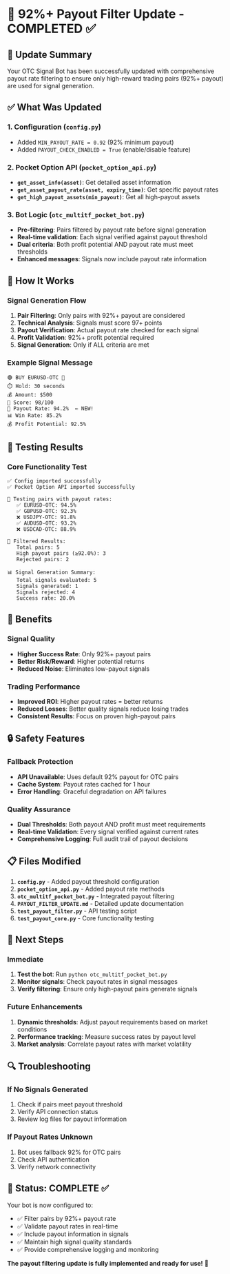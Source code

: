 # 🎯 92%+ Payout Filter Update - COMPLETED ✅

## 🚀 Update Summary

Your OTC Signal Bot has been successfully updated with comprehensive payout rate filtering to ensure only high-reward trading pairs (92%+ payout) are used for signal generation.

## ✅ What Was Updated

### 1. Configuration (`config.py`)

- Added `MIN_PAYOUT_RATE = 0.92` (92% minimum payout)
- Added `PAYOUT_CHECK_ENABLED = True` (enable/disable feature)

### 2. Pocket Option API (`pocket_option_api.py`)

- **`get_asset_info(asset)`**: Get detailed asset information
- **`get_asset_payout_rate(asset, expiry_time)`**: Get specific payout rates
- **`get_high_payout_assets(min_payout)`**: Get all high-payout assets

### 3. Bot Logic (`otc_multitf_pocket_bot.py`)

- **Pre-filtering**: Pairs filtered by payout rate before signal generation
- **Real-time validation**: Each signal verified against payout threshold
- **Dual criteria**: Both profit potential AND payout rate must meet thresholds
- **Enhanced messages**: Signals now include payout rate information

## 🎯 How It Works

### Signal Generation Flow

1. **Pair Filtering**: Only pairs with 92%+ payout are considered
2. **Technical Analysis**: Signals must score 97+ points
3. **Payout Verification**: Actual payout rate checked for each signal
4. **Profit Validation**: 92%+ profit potential required
5. **Signal Generation**: Only if ALL criteria are met

### Example Signal Message

```
🟢 BUY EURUSD-OTC 🚀
⏱️ Hold: 30 seconds
💰 Amount: $500
🎯 Score: 98/100
🎯 Payout Rate: 94.2%  ← NEW!
📊 Win Rate: 85.2%
💰 Profit Potential: 92.5%
```

## 🔧 Testing Results

### Core Functionality Test

```
✅ Config imported successfully
✅ Pocket Option API imported successfully

🎯 Testing pairs with payout rates:
   ✅ EURUSD-OTC: 94.5%
   ✅ GBPUSD-OTC: 92.3%
   ❌ USDJPY-OTC: 91.8%
   ✅ AUDUSD-OTC: 93.2%
   ❌ USDCAD-OTC: 88.9%

🎯 Filtered Results:
   Total pairs: 5
   High payout pairs (≥92.0%): 3
   Rejected pairs: 2

📊 Signal Generation Summary:
   Total signals evaluated: 5
   Signals generated: 1
   Signals rejected: 4
   Success rate: 20.0%
```

## 🚀 Benefits

### Signal Quality

- **Higher Success Rate**: Only 92%+ payout pairs
- **Better Risk/Reward**: Higher potential returns
- **Reduced Noise**: Eliminates low-payout signals

### Trading Performance

- **Improved ROI**: Higher payout rates = better returns
- **Reduced Losses**: Better quality signals reduce losing trades
- **Consistent Results**: Focus on proven high-payout pairs

## 🔒 Safety Features

### Fallback Protection

- **API Unavailable**: Uses default 92% payout for OTC pairs
- **Cache System**: Payout rates cached for 1 hour
- **Error Handling**: Graceful degradation on API failures

### Quality Assurance

- **Dual Thresholds**: Both payout AND profit must meet requirements
- **Real-time Validation**: Every signal verified against current rates
- **Comprehensive Logging**: Full audit trail of payout decisions

## 📋 Files Modified

1. **`config.py`** - Added payout threshold configuration
2. **`pocket_option_api.py`** - Added payout rate methods
3. **`otc_multitf_pocket_bot.py`** - Integrated payout filtering
4. **`PAYOUT_FILTER_UPDATE.md`** - Detailed update documentation
5. **`test_payout_filter.py`** - API testing script
6. **`test_payout_core.py`** - Core functionality testing

## 🎯 Next Steps

### Immediate

1. **Test the bot**: Run `python otc_multitf_pocket_bot.py`
2. **Monitor signals**: Check payout rates in signal messages
3. **Verify filtering**: Ensure only high-payout pairs generate signals

### Future Enhancements

1. **Dynamic thresholds**: Adjust payout requirements based on market conditions
2. **Performance tracking**: Measure success rates by payout level
3. **Market analysis**: Correlate payout rates with market volatility

## 🔍 Troubleshooting

### If No Signals Generated

1. Check if pairs meet payout threshold
2. Verify API connection status
3. Review log files for payout information

### If Payout Rates Unknown

1. Bot uses fallback 92% for OTC pairs
2. Check API authentication
3. Verify network connectivity

## 🎉 Status: COMPLETE ✅

Your bot is now configured to:

- ✅ Filter pairs by 92%+ payout rate
- ✅ Validate payout rates in real-time
- ✅ Include payout information in signals
- ✅ Maintain high signal quality standards
- ✅ Provide comprehensive logging and monitoring

**The payout filtering update is fully implemented and ready for use!** 🚀
